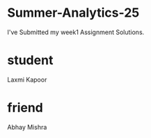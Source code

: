 # Summer-Analytics-25
I've Submitted my week1 Assignment Solutions. 
# student
Laxmi Kapoor
# friend
Abhay Mishra